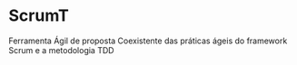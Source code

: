 # ScrumT
Ferramenta Ágil de proposta Coexistente das práticas ágeis do framework Scrum e a metodologia TDD
